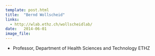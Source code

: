 ```yaml
---
template: post.html
title:  "Bernd Wollscheid"
links:
  - http://wlab.ethz.ch/wollscheidlab/
date:   2014-06-01
image_file:
---
```


- Professor, Department of Health Sciences and Technology ETHZ

<!--more-->

